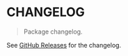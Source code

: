 # CHANGELOG

> Package changelog.

See [GitHub Releases](https://github.com/stdlib-js/assert-is-ascii/releases) for the changelog.